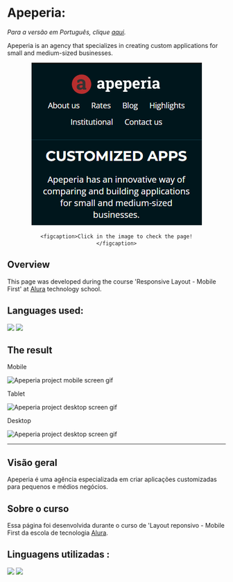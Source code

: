 # Apeperia: 

_Para a versão em Português, clique [aqui](#portuguese)._

Apeperia is an agency that specializes in creating custom applications for small and medium-sized businesses.

<div align='center'>
  <figure>
    <a href='https://bo83dev.github.io/apeperia-project/' target='_blank'>
      <img src='./src/img/apeperia_banner.png' target="_blank">
    </a>
    
    <figcaption>Click in the image to check the page!</figcaption>
  </figure>
</div>


## Overview

This page was developed during the course 'Responsive Layout - Mobile First' at [Alura](https://www.alura.com.br) technology school.

## Languages used:

<div>
  <img src="https://img.shields.io/badge/HTML5-E34F26?style=for-the-badge&logo=html5&logoColor=white">
  <img src="https://img.shields.io/badge/CSS3-1572B6?style=for-the-badge&logo=css3&logoColor=white">
</div>

## The result

Mobile

<img src="./apeperia-mobile-screen.gif" alt="Apeperia project mobile screen gif">

Tablet 

<img src="./apeperia-tablet-screen.gif" alt="Apeperia project desktop screen gif">

Desktop 

<img src="./apeperia-desktop-screen.gif" alt="Apeperia project desktop screen gif">

---

<div id="portuguese">

## Visão geral

Apeperia é uma agência especializada em criar aplicações customizadas para pequenos e médios negócios.
 
## Sobre o curso

Essa página foi desenvolvida durante o curso de 'Layout reponsivo - Mobile First da escola de tecnologia [Alura](https://www.alura.com.br).
  
  
## Linguagens utilizadas :

  <div>
    <img src="https://img.shields.io/badge/HTML5-E34F26?style=for-the-badge&logo=html5&logoColor=white">
    <img src="https://img.shields.io/badge/CSS3-1572B6?style=for-the-badge&logo=css3&logoColor=white">
  </div>
</div>  
  
